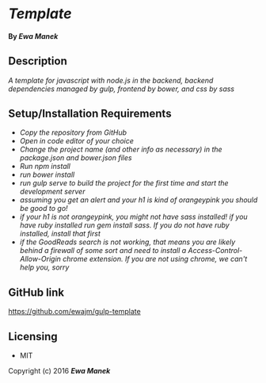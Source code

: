 # _Template_

#### By _Ewa Manek_

## Description

_A template for javascript with node.js in the backend, backend dependencies managed by gulp, frontend by bower, and css by sass_

## Setup/Installation Requirements

* _Copy the repository from GitHub_
* _Open in code editor of your choice_
* _Change the project name (and other info as necessary) in the package.json and bower.json files_
* _Run npm install_
* _run bower install_
* _run gulp serve to build the project for the first time and start the development server_
* _assuming you get an alert and your h1 is kind of orangeypink you should be good to go!_
* _if your h1 is not orangeypink, you might not have sass installed! if you have ruby installed run gem install sass. If you do not have ruby installed, install that first_
* _if the GoodReads search is not working, that means you are likely behind a firewall of some sort and need to install a Access-Control-Allow-Origin chrome extension. If you are not using chrome, we can't help you, sorry_

## GitHub link

https://github.com/ewajm/gulp-template

## Licensing

* MIT

Copyright (c) 2016 **_Ewa Manek_**
